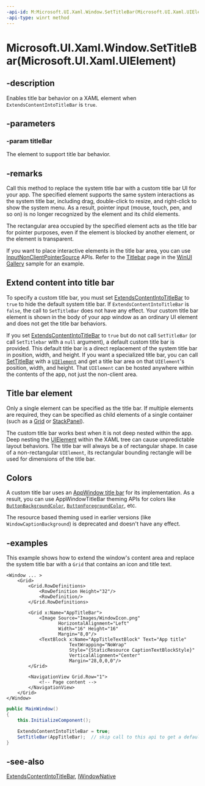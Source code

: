 ```yaml
---
-api-id: M:Microsoft.UI.Xaml.Window.SetTitleBar(Microsoft.UI.Xaml.UIElement)
-api-type: winrt method
---
```


# Microsoft.UI.Xaml.Window.SetTitleBar(Microsoft.UI.Xaml.UIElement)

<!--
public void SetTitleBar (Microsoft.UI.Xaml.UIElement titleBar);
-->

## -description

Enables title bar behavior on a XAML element when `ExtendsContentIntoTitleBar` is `true`.

## -parameters

### -param titleBar

The element to support title bar behavior.

## -remarks

Call this method to replace the system title bar with a custom title bar UI for your app. The specified element supports the same system interactions as the system title bar, including drag, double-click to resize, and right-click to show the system menu. As a result, pointer input (mouse, touch, pen, and so on) is no longer recognized by the element and its child elements.

The rectangular area occupied by the specified element acts as the title bar for pointer purposes, even if the element is blocked by another element, or the element is transparent.

If you want to place interactive elements in the title bar area, you can use [InputNonClientPointerSource](/windows/windows-app-sdk/api/winrt/microsoft.ui.input.inputnonclientpointersource) APIs. Refer to the [Titlebar](https://github.com/microsoft/WinUI-Gallery/blob/main/WinUIGallery/ControlPages/TitleBarPage.xaml.cs) page in the [WinUI Gallery](https://github.com/microsoft/WinUI-Gallery) sample for an example. 

## Extend content into title bar

To specify a custom title bar, you must set [ExtendsContentIntoTitleBar](window_extendscontentintotitlebar.md) to `true` to hide the default system title bar. If `ExtendsContentIntoTitleBar` is `false`, the call to `SetTitleBar` does not have any effect. Your custom title bar element is shown in the body of your app window as an ordinary UI element and does not get the title bar behaviors.

If you set [ExtendsContentIntoTitleBar](window_extendscontentintotitlebar.md) to `true` but do not call `SetTitleBar` (or call `SetTitlebar` with a `null` argument), a default custom title bar is provided. This default title bar is a direct replacement of the system title bar in position, width, and height. If you want a specialized title bar, you can call [SetTitleBar](window_settitlebar_1494775390.md) with a [`UIElement`](uielement.md) and get a title bar area on that `UIElement`'s position, width, and height. That `UIElement` can be hosted anywhere within the contents of the app, not just the non-client area.

## Title bar element

Only a single element can be specified as the title bar. If multiple elements are required, they can be specified as child elements of a single container (such as a [Grid](../microsoft.ui.xaml.controls/grid.md) or [StackPanel](../microsoft.ui.xaml.controls/stackpanel.md)). 

The custom title bar works best when it is not deep nested within the app. Deep nesting the [UIElement](uielement.md) within the XAML tree can cause unpredictable layout behaviors. The title bar will always be a of rectangular shape. In case of a non-rectangular `UIElement`, its rectangular bounding rectangle will be used for dimensions of the title bar.

## Colors
A custom title bar uses an [AppWindow title bar](/windows/windows-app-sdk/api/winrt/microsoft.ui.windowing.appwindowtitlebar) for its implementation. As a result, you can use AppWindowTitleBar theming APIs for colors like [`ButtonBackgroundColor`](/windows/windows-app-sdk/api/winrt/microsoft.ui.windowing.appwindowtitlebar.buttonbackgroundcolor), [`ButtonForegroundColor`](/windows/windows-app-sdk/api/winrt/microsoft.ui.windowing.appwindowtitlebar.buttonforegroundcolor), etc.

The resource based theming used in earlier versions (like `WindowCaptionBackground`) is deprecated and doesn't have any effect.

## -examples

This example shows how to extend the window's content area and replace the system title bar with a `Grid` that contains an icon and title text.

```xaml
<Window ... >
    <Grid>
        <Grid.RowDefinitions>
            <RowDefinition Height="32"/>
            <RowDefinition/>
        </Grid.RowDefinitions>

        <Grid x:Name="AppTitleBar">
            <Image Source="Images/WindowIcon.png"
                   HorizontalAlignment="Left" 
                   Width="16" Height="16" 
                   Margin="8,0"/>
            <TextBlock x:Name="AppTitleTextBlock" Text="App title"
                       TextWrapping="NoWrap"
                       Style="{StaticResource CaptionTextBlockStyle}" 
                       VerticalAlignment="Center"
                       Margin="28,0,0,0"/>
        </Grid>

        <NavigationView Grid.Row="1">
            <!-- Page content -->
        </NavigationView>
    </Grid>
</Window>
```

```csharp
public MainWindow()
{
    this.InitializeComponent();

    ExtendsContentIntoTitleBar = true;
    SetTitleBar(AppTitleBar);  // skip call to this api to get a default custom title bar
}
```

## -see-also

[ExtendsContentIntoTitleBar](window_extendscontentintotitlebar.md), [IWindowNative](/windows/windows-app-sdk/api/win32/microsoft.ui.xaml.window/nn-microsoft-ui-xaml-window-iwindownative)
